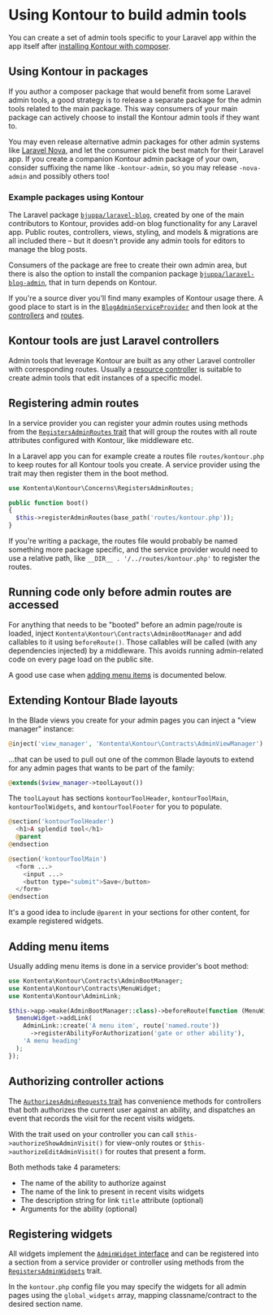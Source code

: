 # Using Kontour to build admin tools

You can create a set of admin tools specific to your Laravel app within the app
itself after [installing Kontour with composer](../README.md#install).

## Using Kontour in packages

If you author a composer package that would benefit from some Laravel admin
tools, a good strategy is to release a separate package for the admin tools
related to the main package.
This way consumers of your main package can actively choose to install the
Kontour admin tools if they want to.

You may even release alternative admin packages for other admin systems like
[Laravel Nova](https://nova.laravel.com), and let the consumer pick the best
match for their Laravel app.
If you create a companion Kontour admin package of your own, consider suffixing
the name like `-kontour-admin`, so you may release `-nova-admin` and possibly
others too!

### Example packages using Kontour

The Laravel package
[`bjuppa/laravel-blog`](https://github.com/bjuppa/laravel-blog),
created by one of the main contributors to Kontour, provides add-on blog
functionality for any Laravel app.
Public routes, controllers, views, styling, and models & migrations
are all included there – but it doesn't provide any admin tools for editors to
manage the blog posts.

Consumers of the package are free to create their own admin area, but there
is also the option to install the companion package
[`bjuppa/laravel-blog-admin`](https://github.com/bjuppa/laravel-blog-admin),
that in turn depends on Kontour.

If you're a source diver you'll find many examples of Kontour usage there.
A good place to start is in the
[`BlogAdminServiceProvider`](https://github.com/bjuppa/laravel-blog-admin/blob/master/src)
and then look at the
[controllers](https://github.com/bjuppa/laravel-blog-admin/tree/master/src/Http/Controllers)
and [routes](https://github.com/bjuppa/laravel-blog-admin/tree/master/routes).

## Kontour tools are just Laravel controllers

Admin tools that leverage Kontour are built as any other Laravel controller with
corresponding routes. Usually a
[resource controller](https://laravel.com/docs/controllers#resource-controllers)
is suitable to create admin tools that edit instances of a specific model.

## Registering admin routes

In a service provider you can register your admin routes
using methods from the
[`RegistersAdminRoutes` trait](../src/Concerns/RegistersAdminRoutes.php)
that will group the routes with all route attributes configured with Kontour,
like middleware etc.

In a Laravel app you can for example create a routes file `routes/kontour.php`
to keep routes for all Kontour tools you create. A service provider using the
trait may then register them in the boot method.

```php
use Kontenta\Kontour\Concerns\RegistersAdminRoutes;

public function boot()
{
  $this->registerAdminRoutes(base_path('routes/kontour.php'));
}
```

If you're writing a package, the routes file would probably be named something
more package specific, and the service provider would need to use a relative
path, like
`__DIR__ . '/../routes/kontour.php'` to register the routes.

## Running code only before admin routes are accessed

For anything that needs to be "booted" before an admin page/route is loaded,
inject `Kontenta\Kontour\Contracts\AdminBootManager` and add callables to it
using `beforeRoute()`.
Those callables will be called (with any dependencies injected) by a middleware.
This avoids running admin-related code on every page load on the public site.

A good use case when [adding menu items](#adding-menu-items)
is documented below.

## Extending Kontour Blade layouts

In the Blade views you create for your admin pages you can inject
a "view manager" instance:

```php
@inject('view_manager', 'Kontenta\Kontour\Contracts\AdminViewManager')
```

...that can be used to pull out one of the common Blade layouts to extend for
any admin pages that wants to be part of the family:

```php
@extends($view_manager->toolLayout())
```

The `toolLayout` has sections `kontourToolHeader`, `kontourToolMain`,
`kontourToolWidgets`, and `kontourToolFooter` for you to populate.

```php
@section('kontourToolHeader')
  <h1>A splendid tool</h1>
  @parent
@endsection

@section('kontourToolMain')
  <form ...>
    <input ...>
    <button type="submit">Save</button>
  </form>
@endsection
```

It's a good idea to include `@parent` in your sections for other content,
for example registered widgets.

## Adding menu items

Usually adding menu items is done in a service provider's boot method:

```php
use Kontenta\Kontour\Contracts\AdminBootManager;
use Kontenta\Kontour\Contracts\MenuWidget;
use Kontenta\Kontour\AdminLink;

$this->app->make(AdminBootManager::class)->beforeRoute(function (MenuWidget $menuWidget) {
  $menuWidget->addLink(
    AdminLink::create('A menu item', route('named.route'))
      ->registerAbilityForAuthorization('gate or other ability'),
    'A menu heading'
  );
});
```

## Authorizing controller actions

The
[`AuthorizesAdminRequests` trait](../src/Concerns/AuthorizesAdminRequests.php)
has convenience methods for controllers that both authorizes the current user
against an ability, and dispatches an event that records the visit for the
recent visits widgets.

With the trait used on your controller you can call
`$this->authorizeShowAdminVisit()` for view-only routes or
`$this->authorizeEditAdminVisit()` for routes that present a form.

Both methods take 4 parameters:

- The name of the ability to authorize against
- The name of the link to present in recent visits widgets
- The description string for link `title` attribute (optional)
- Arguments for the ability (optional)

## Registering widgets

All widgets implement the
[`AdminWidget` interface](../src/Contracts/AdminWidget.php)
and can be registered into a section from a service provider
or controller using methods from the
[`RegistersAdminWidgets`](../src/Concerns/RegistersAdminWidgets.php)
trait.

In the `kontour.php` config file you may specify the widgets for all
admin pages using the `global_widgets` array, mapping classname/contract to the
desired section name.
